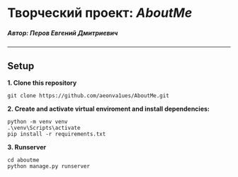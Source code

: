 # Творческий проект: _AboutMe_
##### Автор: Перов Евгений Дмитриевич
___
## Setup
__1. Clone this repository__
```
git clone https://github.com/aeonva1ues/AboutMe.git
```
__2. Create and activate virtual enviroment and install dependencies:__
```
python -m venv venv
.\venv\Scripts\activate
pip install -r requirements.txt
```
__3. Runserver__
```
cd aboutme
python manage.py runserver
```